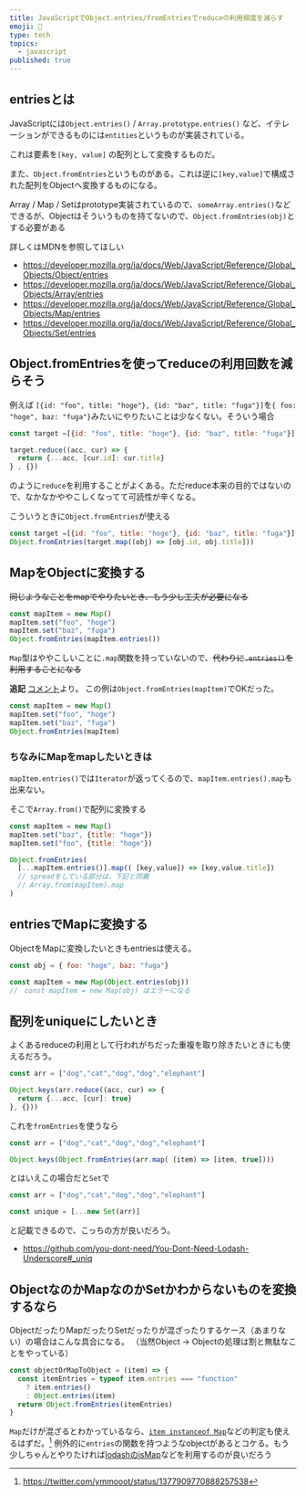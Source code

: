 ```yaml
---
title: JavaScriptでObject.entries/fromEntriesでreduceの利用頻度を減らす
emoji: 🐞
type: tech
topics:
  - javascript
published: true
---
```


## entriesとは

JavaScriptには`Object.entries()` / `Array.prototype.entries()` など、イテレーションができるものには`entities`というものが実装されている。


これは要素を`[key, value]` の配列として変換するものだ。

また、`Object.fromEntries`というものがある。これは逆に`[key,value]`で構成された配列をObjectへ変換するものになる。

Array / Map / Setはprototype実装されているので、`someArray.entries()`などできるが、Objectはそういうものを持てないので、`Object.fromEntries(obj)`とする必要がある

詳しくはMDNを参照してほしい

* https://developer.mozilla.org/ja/docs/Web/JavaScript/Reference/Global_Objects/Object/entries
* https://developer.mozilla.org/ja/docs/Web/JavaScript/Reference/Global_Objects/Array/entries
* https://developer.mozilla.org/ja/docs/Web/JavaScript/Reference/Global_Objects/Map/entries
* https://developer.mozilla.org/ja/docs/Web/JavaScript/Reference/Global_Objects/Set/entries

## Object.fromEntriesを使ってreduceの利用回数を減らそう

例えば `[{id: "foo", title: "hoge"}, {id: "baz", title: "fuga"}]`を`{ foo: "hoge", baz: "fuga"}`みたいにやりたいことは少なくない。そういう場合

```js
const target =[{id: "foo", title: "hoge"}, {id: "baz", title: "fuga"}]

target.reduce((acc, cur) => {
  return {...acc, [cur.id]: cur.title}
} , {})
```

のように`reduce`を利用することがよくある。ただreduce本来の目的ではないので、なかなかややこしくなってて可読性が辛くなる。

こういうときに`Object.fromEntries`が使える

```js
const target =[{id: "foo", title: "hoge"}, {id: "baz", title: "fuga"}]
Object.fromEntries(target.map((obj) => [obj.id, obj.title]))
```
## MapをObjectに変換する

~~同じようなことをmapでやりたいとき、もう少し工夫が必要になる~~


```js
const mapItem = new Map()
mapItem.set("foo", "hoge")
mapItem.set("baz", "fuga")
Object.fromEntries(mapItem.entries())
```

`Map`型はややこしいことに`.map`関数を持っていないので、~~代わりに`.entries()`を利用することになる~~

**追記**
[コメント](https://zenn.dev/terrierscript/articles/2021-04-02-java-script-object-entities#comment-f5723b1cae6534)より。
この例は`Object.fromEntries(mapItem)`でOKだった。

```js
const mapItem = new Map()
mapItem.set("foo", "hoge")
mapItem.set("baz", "fuga")
Object.fromEntries(mapItem)
```

### ちなみにMapをmapしたいときは

`mapItem.entries()`では`Iterator`が返ってくるので、`mapItem.entries().map`も出来ない。

そこで`Array.from()`で配列に変換する

```js
const mapItem = new Map()
mapItem.set("baz", {title: "hoge"})
mapItem.set("foo", {title: "hoge"})

Object.fromEntries(
  [...mapItem.entries()].map(( [key,value]) => [key,value.title])
  // spreadをしている部分は、下記と同義
  // Array.from(mapItem).map
)
```

## entriesでMapに変換する

ObjectをMapに変換したいときもentriesは使える。

```js
const obj = { foo: "hoge", baz: "fuga"} 

const mapItem = new Map(Object.entries(obj))
//　const mapItem = new Map(obj) はエラーになる
```

## 配列をuniqueにしたいとき

よくあるreduceの利用として行われがちだった重複を取り除きたいときにも使えるだろう。

```js
const arr = ["dog","cat","dog","dog","elephant"]

Object.keys(arr.reduce((acc, cur) => {
  return {...acc, [cur]: true}
}, {}))
```


これを`fromEntries`を使うなら

```js
const arr = ["dog","cat","dog","dog","elephant"]

Object.keys(Object.fromEntries(arr.map( (item) => [item, true])))
```

とはいえこの場合だと`Set`で

```js
const arr = ["dog","cat","dog","dog","elephant"]

const unique = [...new Set(arr)]
```
と記載できるので、こっちの方が良いだろう。

* https://github.com/you-dont-need/You-Dont-Need-Lodash-Underscore#_uniq


## ObjectなのかMapなのかSetかわからないものを変換するなら

ObjectだったりMapだったりSetだったりが混ざったりするケース（あまりない）の場合はこんな具合になる。
（当然Object -> Objectの処理は割と無駄なことをやっている）

```js
const objectOrMapToObject = (item) => {
  const itemEntries = typeof item.entries === "function"
    ? item.entries()
    : Object.entries(item)
  return Object.fromEntries(itemEntries)
}
```

`Map`だけが混ざるとわかっているなら、[`item instanceof Map`](https://developer.mozilla.org/ja/docs/Web/JavaScript/Reference/Operators/instanceof)などの判定も使えるはずだ。[^1]
例外的に`entries`の関数を持つようなobjectがあるとコケる。もう少しちゃんとやりたければ[lodashのisMap](https://lodash.com/docs/4.17.15#isMap)などを利用するのが良いだろう


[^1]: https://twitter.com/ymmooot/status/1377909770888257538